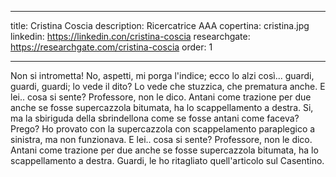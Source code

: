 ---
title: Cristina Coscia
description: Ricercatrice AAA
copertina: cristina.jpg
linkedin: https://linkedin.con/cristina-coscia
researchgate: https://researchgate.com/cristina-coscia
order: 1

----

Non si intrometta! No, aspetti, mi porga l'indice; ecco lo alzi così... guardi, guardi, guardi; lo vede il dito? Lo vede che stuzzica, che prematura anche. E lei.. cosa si sente? Professore, non le dico. Antani come trazione per due anche se fosse supercazzola bitumata, ha lo scappellamento a destra. Si, ma la sbiriguda della sbrindellona come se fosse antani come faceva? Prego? Ho provato con la supercazzola con scappelamento paraplegico a sinistra, ma non funzionava. E lei.. cosa si sente? Professore, non le dico. Antani come trazione per due anche se fosse supercazzola bitumata, ha lo scappellamento a destra. Guardi, le ho ritagliato quell'articolo sul Casentino.